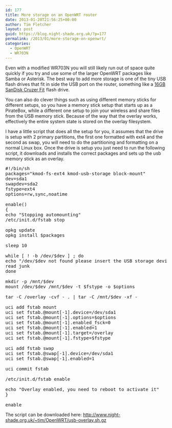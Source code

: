 ```yaml
---
id: 177
title: More storage on an OpenWRT router
date: 2013-01-20T21:56:25+00:00
author: Tim Fletcher
layout: post
guid: https://blog.night-shade.org.uk/?p=177
permalink: /2013/01/more-storage-on-openwrt/
categories:
  - OpenWRT
  - WR703N
---
```

Even with a modified WR703N you will still likely run out of space quite quickly if you try and use some of the larger OpenWRT packages like Samba or Asterisk. The best way to add more storage is one of the tiny USB flash drives that fit in side the USB port on the router, something like a [16GB SanDisk Cruzer Fit](http://www.amazon.co.uk/gp/product/B005FYNSZA/ref=as_li_tf_tl?ie=UTF8&camp=1634&creative=6738&creativeASIN=B005FYNSZA&linkCode=as2&tag=atraveltinker-21) <img class="bvtsjwxreijcuvjduypx" style="border: none !important; margin: 0px !important;" alt="" src="http://www.assoc-amazon.co.uk/e/ir?t=atraveltinker-21&l=as2&o=2&a=B005FYNSZA" width="1" height="1" border="0" />flash drive.

You can also do clever things such as using different memory sticks for different setups, so you have a memory stick setup that starts up as a PirateBox, while a different one setup to join your wireless and share files from the USB memory stick. Because of the way that the overlay works, effectively the entire system state is stored on the overlay filesystem.

I have a little script that does all the setup for you, it assumes that the drive is setup with 2 primary partitions, the first one formatted with ext4 and the second as swap, you will need to do the partitioning and formatting on a normal Linux box. Once the drive is setup you just need to run the following script, it downloads and installs the correct packages and sets up the usb memory stick as an overlay.

<pre>#!/bin/sh
packages="kmod-fs-ext4 kmod-usb-storage block-mount"
dev=sda1
swapdev=sda2
fstype=ext4
options=rw,sync,noatime

enable()
{
echo "Stopping automounting"
/etc/init.d/fstab stop

opkg update
opkg install $packages

sleep 10

while [ ! -b /dev/$dev ] ; do
echo "/dev/$dev not found please insert the USB storage device"
read junk
done

mkdir -p /mnt/$dev
mount /dev/$dev /mnt/$dev -t $fstype -o $options

tar -C /overlay -cvf - . | tar -C /mnt/$dev -xf -

uci add fstab mount
uci set fstab.@mount[-1].device=/dev/sda1
uci set fstab.@mount[-1].options=$options
uci set fstab.@mount[-1].enabled_fsck=0
uci set fstab.@mount[-1].enabled=1
uci set fstab.@mount[-1].target=/overlay
uci set fstab.@mount[-1].fstype=$fstype

uci add fstab swap
uci set fstab.@swap[-1].device=/dev/sda1
uci set fstab.@swap[-1].enabled=1

uci commit fstab

/etc/init.d/fstab enable

echo "Overlay enabled, you need to reboot to activate it"
}

enable</pre>

The script can be downloaded here: <http://www.night-shade.org.uk/~tim/OpenWRT/usb-overlay.sh.gz>